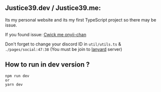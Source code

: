 ## Justice39.dev / Justice39.me:
Its my personal website and its my first TypeScript project so there may be issue.

If you found issue: [Cwick me onyii-chan](https://github.com/Justice39/Justice39.dev/issues)

Don't forget to change your discord ID in `util/utils.ts` & `./pages/social:47:38` (You must be join to [lanyard](https://lanyard.rest/discord) server)

## How to run in dev version ?

```
npm run dev
or
yarn dev
```
